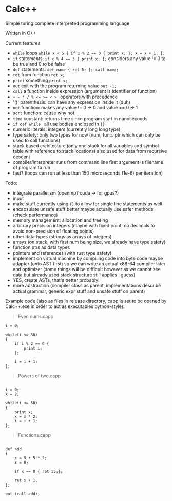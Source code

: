 # Calc++

Simple turing complete interpreted programming language

Written in C++

Current features:

* ``while`` loops ``while x < 5 { if x % 2 == 0 { print x; }; x = x + 1; };`` 
* ``if`` statements:  ``if x % 4 == 3 { print x; };`` considers any value != 0 to be true and 0 to be false
* ``def`` statements: ``def name { ret 5; }; call name;``
* ``ret`` from function ``ret x;``
* ``print`` something ``print x;``
* ``out`` exit with the program returning value ``out -1;``
* ``call`` a function inside expression (argument is identifier of function)
* ``+ - * / % <= >= < > `` operators with precedence
* '()' parenthesis: can have any expression inside it (duh)
* ``not`` function: makes any value != 0 -> 0 and value == 0 -> 1
* ``sqrt`` function: cause why not
* ``time`` constant: returns time since program start in nanoseconds
* ``if def while `` all use bodies enclosed in ``{}``
* numeric literals: integers (currently long long type)
* type safety: only two types for now (num, func. ptr which can only be used to call functions)
* stack based architecture (only one stack for all variables and symbol table with reference to stack locations) also used for data from recursive descent
* compiler/interpreter runs from command line first argument is filename of program to run
* fast? (loops can run at less than 150 microseconds (1e-6) per iteration)

Todo:
* integrate parallelism (openmp? cuda -> for gpus?)
* input
* make stuff currently using ``{}`` to allow for single line statements as well
* encapsulate unsafe stuff better maybe actually use safer methods (check performance)
* memory management: allocation and freeing 
* arbitrary precision integers (maybe with fixed point, no decimals to avoid non-precision of floating points)
* other data types (strings as arrays of integers)
* arrays (on stack, with first num being size, we already have type safety)
* function ptrs as data types
* pointers and references (with rust type safety)
* implement on virtual machine by compiling code into byte code maybe adapter (onto AST first) so we can write an actual x86-64 compiler later and optimizer (some things will be difficult however as we cannot see data but already used stack structure still applies I guess)
* YES, create ASTs, that's better probably!
* more abstraction (compiler class as parent, implementations describe actual grammar, generic expr stuff and unsafe stuff on parent)




Example code (also as files in release directory, capp is set to be opened by Calc++.exe in order to act as executables python-style):

> Even nums.capp
````
i = 0;

while(i <= 30)
{
	if i % 2 == 0 {
		print i;
	};

	i = i + 1;
};

````

> Powers of two.capp
````

i = 0;
x = 2;

while(i <= 30)
{
	print x;
	x = x * 2;
	i = i + 1;
};

````

> Functions.capp
````

def add 
{
	x = 5 + 5 * 2;
	x = 0;
	
	if x == 0 { ret 55;}; 
	
	ret x + 1;
};

out (call add);

````
